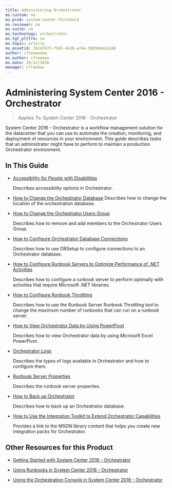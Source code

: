 ```yaml
---
title: Administering Orchestrator
ms.custom: na
ms.prod: system-center-threshold
ms.reviewer: na
ms.suite: na
ms.technology: orchestrator
ms.tgt_pltfrm: na
ms.topic: article
ms.assetid: 26c47873-fd45-4e28-a74e-58958de2e248
author: cfreemanwa
ms.author: cfreeman
ms.date: 10/12/2016
manager: cfreeman
---
```

# Administering System Center 2016 - Orchestrator

> Applies To: System Center 2016 - Orchestrator

System Center 2016 - Orchestrator is a workflow management solution for the datacenter that you can use to automate the creation, monitoring, and deployment of resources in your environment. This guide describes tasks that an administrator might have to perform to maintain a production Orchestrator environment.

## In This Guide

-   [Accessibility for People with Disabilities](../manage/accessibility-for-people-with-disabilities.md)

    Describes accessibility options in Orchestrator.

-   [How to Change the Orchestrator Database](../../orchestrator/how-to-change-the-orchestrator-database.md)
    Describes how to change the location of the orchestration database.

-   [How to Change the Orchestrator Users Group](../manage/how-to-change-the-orchestrator-users-group.md)

    Describes how to remove and add members to the Orchestrator Users Group.

-   [How to Configure Orchestrator Database Connections](../../orchestrator/how-to-configure-orchestrator-database-connections.md)

    Describes how to use DBSetup to configure connections to an Orchestrator database.

-   [How to Configure Runbook Servers to Optimize Performance of  .NET Activities](../manage/how-to-configure-runbook-servers-to-optimize-performance-of--.net-activities.md)

    Describes how to configure a runbook server to perform optimally with activities that require Microsoft .NET libraries.

-   [How to Configure Runbook Throttling](../../orchestrator/how-to-configure-runbook-throttling.md)

    Describes how to use the Runbook Server Runbook Throttling tool to change the maximum number of runbooks that can run on a runbook server.

-   [How to View Orchestrator Data by Using PowerPivot](../manage/how-to-view-orchestrator-data-by-using-powerpivot.md)

    Describes how to view Orchestrator data by using Microsoft Excel PowerPivot.

-   [Orchestrator Logs](../get-started/orchestrator-logs.md)

    Describes the types of logs available in Orchestrator and how to configure them.

-   [Runbook Server Properties](../get-started/runbook-server-properties.md)

    Describes the runbook server properties.

-   [How to Back up Orchestrator](../manage/how-to-back-up-orchestrator.md)

    Describes how to back up an Orchestrator database.

-   [How to Use the Integration Toolkit to Extend Orchestrator Capabilities](../manage/how-to-use-the-integration-toolkit-to-extend-orchestrator-capabilities.md)

    Provides a link to the MSDN library content that helps you create new integration packs for Orchestrator.

## Other Resources for this Product

-   [Getting Started with System Center 2016 - Orchestrator](../get-started/get-started-with-orchestrator.md)

-   [Using Runbooks in System Center 2016 - Orchestrator](../get-started/using-runbooks.md)

-   [Using the Orchestration Console in System Center 2016 - Orchestrator](../get-started/using-the-console.md)
